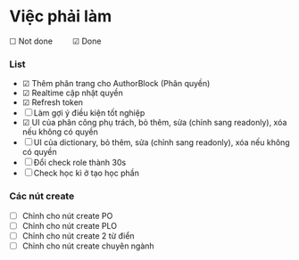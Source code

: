 # Việc phải làm

&#x2610; Not done   &emsp;&emsp;   &#x2611; Done

### List 
- &#x2611; Thêm phân trang cho AuthorBlock (Phân quyền)
- &#x2611; Realtime cập nhật quyền
- &#x2611; Refresh token
- &#x2610; Làm gợi ý điều kiện tốt nghiệp
- &#x2611; UI của phân công phụ trách, bỏ thêm, sửa (chỉnh sang readonly), xóa nếu không có quyền
- &#x2610; UI của dictionary, bỏ thêm, sửa (chỉnh sang readonly), xóa nếu không có quyền
- &#x2610; Đổi check role thành 30s
- &#x2610; Check học kì ở tạo học phần



### Các nút create
- &#x2610; Chỉnh cho nút create PO
- &#x2610; Chỉnh cho nút create PLO
- &#x2610; Chỉnh cho nút create 2 từ điển
- &#x2610; Chỉnh cho nút create chuyên ngành

